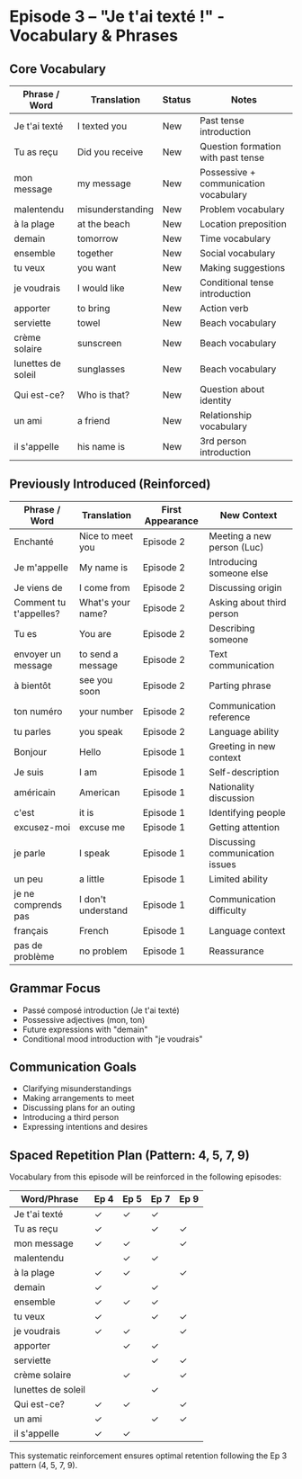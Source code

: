 # Episode 3 – "Je t'ai texté !" - Vocabulary & Phrases

## Core Vocabulary

| Phrase / Word | Translation              | Status     | Notes                                     |
|---------------|--------------------------|------------|-------------------------------------------|
| Je t'ai texté | I texted you             | New        | Past tense introduction                   |
| Tu as reçu    | Did you receive          | New        | Question formation with past tense        |
| mon message   | my message               | New        | Possessive + communication vocabulary     |
| malentendu    | misunderstanding         | New        | Problem vocabulary                        |
| à la plage    | at the beach             | New        | Location preposition                      |
| demain        | tomorrow                 | New        | Time vocabulary                           |
| ensemble      | together                 | New        | Social vocabulary                         |
| tu veux       | you want                 | New        | Making suggestions                        |
| je voudrais   | I would like             | New        | Conditional tense introduction            |
| apporter      | to bring                 | New        | Action verb                               |
| serviette     | towel                    | New        | Beach vocabulary                          |
| crème solaire | sunscreen                | New        | Beach vocabulary                          |
| lunettes de soleil | sunglasses          | New        | Beach vocabulary                          |
| Qui est-ce?   | Who is that?             | New        | Question about identity                   |
| un ami        | a friend                 | New        | Relationship vocabulary                   |
| il s'appelle  | his name is              | New        | 3rd person introduction                   |

## Previously Introduced (Reinforced)

| Phrase / Word | Translation              | First Appearance | New Context                          |
|---------------|--------------------------|------------------|--------------------------------------|
| Enchanté      | Nice to meet you         | Episode 2        | Meeting a new person (Luc)           |
| Je m'appelle  | My name is               | Episode 2        | Introducing someone else              |
| Je viens de   | I come from              | Episode 2        | Discussing origin                     |
| Comment tu t'appelles? | What's your name? | Episode 2       | Asking about third person            |
| Tu es         | You are                  | Episode 2        | Describing someone                    |
| envoyer un message | to send a message    | Episode 2        | Text communication                    |
| à bientôt     | see you soon             | Episode 2        | Parting phrase                        |
| ton numéro    | your number              | Episode 2        | Communication reference               |
| tu parles     | you speak                | Episode 2        | Language ability                       |
| Bonjour       | Hello                    | Episode 1        | Greeting in new context               |
| Je suis       | I am                     | Episode 1        | Self-description                      |
| américain     | American                 | Episode 1        | Nationality discussion                |
| c'est         | it is                    | Episode 1        | Identifying people                    |
| excusez-moi   | excuse me                | Episode 1        | Getting attention                     |
| je parle      | I speak                  | Episode 1        | Discussing communication issues       |
| un peu        | a little                 | Episode 1        | Limited ability                        |
| je ne comprends pas | I don't understand  | Episode 1        | Communication difficulty              |
| français      | French                   | Episode 1        | Language context                      |
| pas de problème | no problem              | Episode 1        | Reassurance                           |

## Grammar Focus

- Passé composé introduction (Je t'ai texté)
- Possessive adjectives (mon, ton)
- Future expressions with "demain"
- Conditional mood introduction with "je voudrais"

## Communication Goals

- Clarifying misunderstandings
- Making arrangements to meet
- Discussing plans for an outing
- Introducing a third person
- Expressing intentions and desires

## Spaced Repetition Plan (Pattern: 4, 5, 7, 9)

Vocabulary from this episode will be reinforced in the following episodes:

| Word/Phrase       | Ep 4 | Ep 5 | Ep 7 | Ep 9 |
|-------------------|------|------|------|------|
| Je t'ai texté     |  ✓   |  ✓   |  ✓   |      |
| Tu as reçu        |  ✓   |      |  ✓   |  ✓   |
| mon message       |  ✓   |  ✓   |      |  ✓   |
| malentendu        |      |  ✓   |  ✓   |      |
| à la plage        |  ✓   |  ✓   |      |  ✓   |
| demain            |  ✓   |      |  ✓   |      |
| ensemble          |  ✓   |  ✓   |  ✓   |      |
| tu veux           |  ✓   |      |  ✓   |  ✓   |
| je voudrais       |  ✓   |  ✓   |      |  ✓   |
| apporter          |      |  ✓   |  ✓   |      |
| serviette         |      |      |  ✓   |  ✓   |
| crème solaire     |      |  ✓   |      |  ✓   |
| lunettes de soleil|      |      |  ✓   |      |
| Qui est-ce?       |  ✓   |  ✓   |      |  ✓   |
| un ami            |  ✓   |      |  ✓   |  ✓   |
| il s'appelle      |  ✓   |  ✓   |      |      |

This systematic reinforcement ensures optimal retention following the Ep 3 pattern (4, 5, 7, 9).
